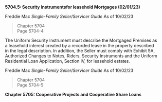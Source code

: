 **5704.5: Security Instrumentsfor leasehold Mortgages (02/01/23)**

Freddie Mac *Single-Family Seller/Servicer Guide* As of 10/02/23

> Chapter 5704\
> Page 5704-4

The Uniform Security Instrument must describe the Mortgaged Premises as
a leasehold interest created by a recorded lease in the property
described in the legal description. In addition, the Seller must comply
with Exhibit 5A, Authorized Changes to Notes, Riders, Security
Instruments and the Uniform Residential Loan Application, Section IV,
for leasehold estates.

Freddie Mac *Single-Family Seller/Servicer Guide* As of 10/02/23

> Chapter 5704\
> Page 5704-5

**Chapter 5705: Cooperative Projects and Cooperative Share Loans**